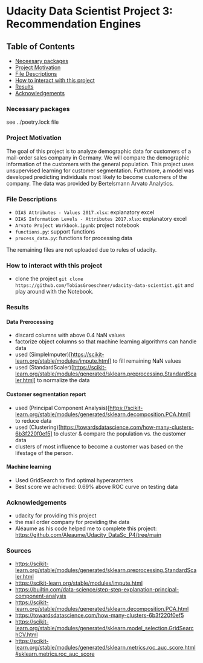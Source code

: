 # Udacity Data Scientist Project 3: Recommendation Engines

## Table of Contents
 * [Neceesary packages](#Necessary-packages)
 * [Project Motivation](#project-motivation)
 * [File Descriptions](#file-descriptions)
 * [How to interact with this project](#how-to-interact-with-this-project)
 * [Results](#results)
 * [Acknowledgements](#Acknowledgements)



### Necessary packages

see ../poetry.lock file

### Project Motivation

The goal of this project is to analyze demographic data for customers of a mail-order sales company in Germany. We will compare the demographic information of the customers with the general population. This project uses unsupervised learning for customer segmentation. Furthmore, a model was developed predicting individuals most likely to become customers of the company. The data was provided by Bertelsmann Arvato Analytics.


### File Descriptions

- `DIAS Attributes - Values 2017.xlsx`: explanatory excel
- `DIAS Information Levels - Attributes 2017.xlsx`: explanatory excel
- `Arvato Project Workbook.ipynb`: project notebook
- `functions.py`: support functions
- `process_data.py`: functions for processing data

The remaining files are not uploaded due to rules of udacity.

### How to interact with this project
- clone the project `git clone https://github.com/TobiasGroeschner/udacity-data-scientist.git` and play around with the Notebook.

### Results


#### Data Prerocessing
 - discard columns with above 0.4 NaN values
 - factorize object columns so that machine learning algorithms can handle data
 - used (SimpleImputer)[https://scikit-learn.org/stable/modules/impute.html] to fill remaining NaN values
 - used (StandardScaler)[https://scikit-learn.org/stable/modules/generated/sklearn.preprocessing.StandardScaler.html] to normalize the data


#### Customer segmentation report
 - used (Principal Component Analysis)[https://scikit-learn.org/stable/modules/generated/sklearn.decomposition.PCA.html] to reduce data
 - used (Clustering)[https://towardsdatascience.com/how-many-clusters-6b3f220f0ef5] to cluster & compare the population vs. the customer data
 - clusters of most influence to become a customer was based on the lifestage of the person.

#### Machine learning

 - Used GridSearch to find optimal hyperaramters
 - Best score we achieved: 0.69% above ROC curve on testing data


### Acknowledgements

- udacity for providing this project
- the mail order company for providing the data
- Aléaume as his code helped me to complete this project: https://github.com/Aleaume/Udacity_DataSc_P4/tree/main

### Sources

- https://scikit-learn.org/stable/modules/generated/sklearn.preprocessing.StandardScaler.html
- https://scikit-learn.org/stable/modules/impute.html
- https://builtin.com/data-science/step-step-explanation-principal-component-analysis
- https://scikit-learn.org/stable/modules/generated/sklearn.decomposition.PCA.html
- https://towardsdatascience.com/how-many-clusters-6b3f220f0ef5
- https://scikit-learn.org/stable/modules/generated/sklearn.model_selection.GridSearchCV.html
- https://scikit-learn.org/stable/modules/generated/sklearn.metrics.roc_auc_score.html#sklearn.metrics.roc_auc_score

